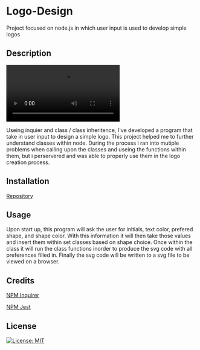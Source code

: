 # Logo-Design
Project focused on node.js in which user input is used to develop simple logos

## Description

![Video](./video/Untitled_%20Oct%2025,%202023%201_05%20AM.webm)

Useing inquier and class / class inheritence, I've developed a program that take in user input to design a simple logo. This project helped me to further understand classes within node. During the process i ran into mutiple problems when calling upon the classes and useing the functions within them, but i perservered and was able to properly use them in the logo creation process.

## Installation

[Repository](https://github.com/B-R-Ls/Logo-Design)

## Usage

Upon start up, this program will ask the user for initials, text color, prefered shape, and shape color. With this information it will then take those values and insert them within set classes based on shape choice. Once within the class it will run the class functions inorder to produce the svg code with all preferences filled in. Finally the svg code will be written to a svg file to be viewed on a browser.

## Credits

[NPM Inquirer](https://www.npmjs.com/package/inquirer)

[NPM Jest](https://www.npmjs.com/package/jest)

## License

[![License: MIT](https://img.shields.io/badge/License-MIT-yellow.svg)](https://opensource.org/licenses/MIT)